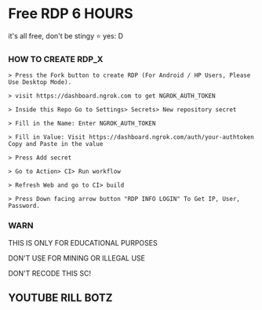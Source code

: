 # Free RDP 6 HOURS

it's all free, don't be stingy ⭐️ yes: D

### HOW TO CREATE RDP_X
```
> Press the Fork button to create RDP (For Android / HP Users, Please Use Desktop Mode).

> visit https://dashboard.ngrok.com to get NGROK_AUTH_TOKEN

> Inside this Repo Go to Settings> Secrets> New repository secret

> Fill in the Name: Enter NGROK_AUTH_TOKEN

> Fill in Value: Visit https://dashboard.ngrok.com/auth/your-authtoken Copy and Paste in the value

> Press Add secret 

> Go to Action> CI> Run workflow

> Refresh Web and go to CI> build

> Press Down facing arrow button "RDP INFO LOGIN" To Get IP, User, Password.
```
### WARN

THIS IS ONLY FOR EDUCATIONAL PURPOSES

DON'T USE FOR MINING OR ILLEGAL USE

DON'T RECODE THIS SC!

## YOUTUBE RILL BOTZ
